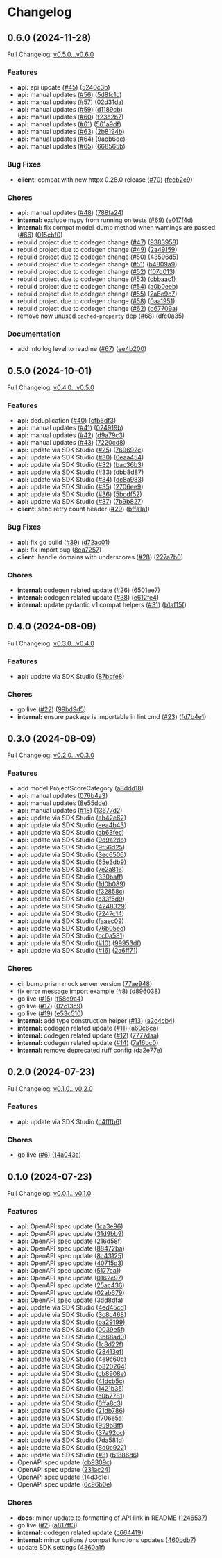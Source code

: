 # Changelog

## 0.6.0 (2024-11-28)

Full Changelog: [v0.5.0...v0.6.0](https://github.com/braintrustdata/braintrust-api-py/compare/v0.5.0...v0.6.0)

### Features

* **api:** api update ([#45](https://github.com/braintrustdata/braintrust-api-py/issues/45)) ([5240c3b](https://github.com/braintrustdata/braintrust-api-py/commit/5240c3b1ac7c21c88d7ec901aedcb2e2020688d0))
* **api:** manual updates ([#56](https://github.com/braintrustdata/braintrust-api-py/issues/56)) ([5d8fc1c](https://github.com/braintrustdata/braintrust-api-py/commit/5d8fc1cfc7d8e855aa190baba405d967948e7701))
* **api:** manual updates ([#57](https://github.com/braintrustdata/braintrust-api-py/issues/57)) ([02d31da](https://github.com/braintrustdata/braintrust-api-py/commit/02d31da07fac7f5ab98db7606aafcaf9aa29a410))
* **api:** manual updates ([#59](https://github.com/braintrustdata/braintrust-api-py/issues/59)) ([d1189cb](https://github.com/braintrustdata/braintrust-api-py/commit/d1189cb307b7c5539a74fbf13bb3719f700ea559))
* **api:** manual updates ([#60](https://github.com/braintrustdata/braintrust-api-py/issues/60)) ([f23c2b7](https://github.com/braintrustdata/braintrust-api-py/commit/f23c2b726a01ce717d5ce5bf5408f3b29cf3e125))
* **api:** manual updates ([#61](https://github.com/braintrustdata/braintrust-api-py/issues/61)) ([561a9df](https://github.com/braintrustdata/braintrust-api-py/commit/561a9df7c16c7e24e843aed8a2b38d6b69c0f0f3))
* **api:** manual updates ([#63](https://github.com/braintrustdata/braintrust-api-py/issues/63)) ([2b8194b](https://github.com/braintrustdata/braintrust-api-py/commit/2b8194bfd2836abe0c3cb972572d008dea0170a5))
* **api:** manual updates ([#64](https://github.com/braintrustdata/braintrust-api-py/issues/64)) ([9adb6de](https://github.com/braintrustdata/braintrust-api-py/commit/9adb6de5e711ee4892da6a9afcd236285fe3f725))
* **api:** manual updates ([#65](https://github.com/braintrustdata/braintrust-api-py/issues/65)) ([668565b](https://github.com/braintrustdata/braintrust-api-py/commit/668565ba2a73deac607fedcab42ce728ed2d6207))


### Bug Fixes

* **client:** compat with new httpx 0.28.0 release ([#70](https://github.com/braintrustdata/braintrust-api-py/issues/70)) ([fecb2c9](https://github.com/braintrustdata/braintrust-api-py/commit/fecb2c9d2654b2e51c1979e8a70b361486f627d8))


### Chores

* **api:** manual updates ([#48](https://github.com/braintrustdata/braintrust-api-py/issues/48)) ([788fa24](https://github.com/braintrustdata/braintrust-api-py/commit/788fa24385808ca6adb1fb2ab944956d6c196bfa))
* **internal:** exclude mypy from running on tests ([#69](https://github.com/braintrustdata/braintrust-api-py/issues/69)) ([e017f4d](https://github.com/braintrustdata/braintrust-api-py/commit/e017f4d06e0d529e7c8ead11826f9a09124c4358))
* **internal:** fix compat model_dump method when warnings are passed ([#66](https://github.com/braintrustdata/braintrust-api-py/issues/66)) ([015cbf0](https://github.com/braintrustdata/braintrust-api-py/commit/015cbf08d0ed80ccf2a45d320f9618bdf0df268b))
* rebuild project due to codegen change ([#47](https://github.com/braintrustdata/braintrust-api-py/issues/47)) ([9383958](https://github.com/braintrustdata/braintrust-api-py/commit/93839586abae5c0800a41ec07097739990fb5b59))
* rebuild project due to codegen change ([#49](https://github.com/braintrustdata/braintrust-api-py/issues/49)) ([2a49159](https://github.com/braintrustdata/braintrust-api-py/commit/2a491598dcac8448483f55b0594a4c230e109b2d))
* rebuild project due to codegen change ([#50](https://github.com/braintrustdata/braintrust-api-py/issues/50)) ([43596d5](https://github.com/braintrustdata/braintrust-api-py/commit/43596d558404219f7b6e24668e88c66ac4a290d6))
* rebuild project due to codegen change ([#51](https://github.com/braintrustdata/braintrust-api-py/issues/51)) ([b4809a9](https://github.com/braintrustdata/braintrust-api-py/commit/b4809a910f59d9b122339c07a153dd4f1fe474eb))
* rebuild project due to codegen change ([#52](https://github.com/braintrustdata/braintrust-api-py/issues/52)) ([f07d013](https://github.com/braintrustdata/braintrust-api-py/commit/f07d0135a7a728510d49466d7bc76a6e37cc09f2))
* rebuild project due to codegen change ([#53](https://github.com/braintrustdata/braintrust-api-py/issues/53)) ([cbbaac1](https://github.com/braintrustdata/braintrust-api-py/commit/cbbaac15d47ad5b73a0e7dc9271a8905eaf28331))
* rebuild project due to codegen change ([#54](https://github.com/braintrustdata/braintrust-api-py/issues/54)) ([a0b0eeb](https://github.com/braintrustdata/braintrust-api-py/commit/a0b0eebfb8212ad52e246d1c90f16bb60fdb7d48))
* rebuild project due to codegen change ([#55](https://github.com/braintrustdata/braintrust-api-py/issues/55)) ([2a6e9c7](https://github.com/braintrustdata/braintrust-api-py/commit/2a6e9c7122066d9135d4bcef9eee851860e74e6a))
* rebuild project due to codegen change ([#58](https://github.com/braintrustdata/braintrust-api-py/issues/58)) ([0aa1951](https://github.com/braintrustdata/braintrust-api-py/commit/0aa1951835671f76c35a5a614b326d6b60b121f0))
* rebuild project due to codegen change ([#62](https://github.com/braintrustdata/braintrust-api-py/issues/62)) ([d67709a](https://github.com/braintrustdata/braintrust-api-py/commit/d67709a152147409b0f924372c75bf6e66719f65))
* remove now unused `cached-property` dep ([#68](https://github.com/braintrustdata/braintrust-api-py/issues/68)) ([dfc0a35](https://github.com/braintrustdata/braintrust-api-py/commit/dfc0a353e633bd7b816b0b174bc95b07c31d6ac8))


### Documentation

* add info log level to readme ([#67](https://github.com/braintrustdata/braintrust-api-py/issues/67)) ([ee4b200](https://github.com/braintrustdata/braintrust-api-py/commit/ee4b2003a38af4189adbaeb6263379f72417021a))

## 0.5.0 (2024-10-01)

Full Changelog: [v0.4.0...v0.5.0](https://github.com/braintrustdata/braintrust-api-py/compare/v0.4.0...v0.5.0)

### Features

* **api:** deduplication ([#40](https://github.com/braintrustdata/braintrust-api-py/issues/40)) ([cfb6df3](https://github.com/braintrustdata/braintrust-api-py/commit/cfb6df32f085499136ba3774044e9b19767b0494))
* **api:** manual updates ([#41](https://github.com/braintrustdata/braintrust-api-py/issues/41)) ([024919b](https://github.com/braintrustdata/braintrust-api-py/commit/024919b2bd3e4d8d62cd6cdd268ea0e30e80ebe3))
* **api:** manual updates ([#42](https://github.com/braintrustdata/braintrust-api-py/issues/42)) ([d9a79c3](https://github.com/braintrustdata/braintrust-api-py/commit/d9a79c3cb6c10266ecdb28a3c662ded703143b25))
* **api:** manual updates ([#43](https://github.com/braintrustdata/braintrust-api-py/issues/43)) ([7220cd8](https://github.com/braintrustdata/braintrust-api-py/commit/7220cd8673b8391380410608acf381c39169c543))
* **api:** update via SDK Studio ([#25](https://github.com/braintrustdata/braintrust-api-py/issues/25)) ([769692c](https://github.com/braintrustdata/braintrust-api-py/commit/769692cb6eaf64bd0ccdb7542a1782bf77f4fca3))
* **api:** update via SDK Studio ([#30](https://github.com/braintrustdata/braintrust-api-py/issues/30)) ([0eaa454](https://github.com/braintrustdata/braintrust-api-py/commit/0eaa4541bdcaf64e0c5eb4e2b6940561da151d5e))
* **api:** update via SDK Studio ([#32](https://github.com/braintrustdata/braintrust-api-py/issues/32)) ([bac36b3](https://github.com/braintrustdata/braintrust-api-py/commit/bac36b3f1873b8915175798b21f475f0c91ce604))
* **api:** update via SDK Studio ([#33](https://github.com/braintrustdata/braintrust-api-py/issues/33)) ([dbb8d87](https://github.com/braintrustdata/braintrust-api-py/commit/dbb8d87d7e73757e82e6833d81932bb33a9e6e08))
* **api:** update via SDK Studio ([#34](https://github.com/braintrustdata/braintrust-api-py/issues/34)) ([dc8a983](https://github.com/braintrustdata/braintrust-api-py/commit/dc8a983807041c6da27175d9c5a158922d7d0e53))
* **api:** update via SDK Studio ([#35](https://github.com/braintrustdata/braintrust-api-py/issues/35)) ([2706ee9](https://github.com/braintrustdata/braintrust-api-py/commit/2706ee90a84d6577f63996502791095244a85ec6))
* **api:** update via SDK Studio ([#36](https://github.com/braintrustdata/braintrust-api-py/issues/36)) ([5bcdf52](https://github.com/braintrustdata/braintrust-api-py/commit/5bcdf522dca40ec9558160dbf1f9e0966cb7669e))
* **api:** update via SDK Studio ([#37](https://github.com/braintrustdata/braintrust-api-py/issues/37)) ([7b9b827](https://github.com/braintrustdata/braintrust-api-py/commit/7b9b827633a145eb5f396b0a243ac850864c7526))
* **client:** send retry count header ([#29](https://github.com/braintrustdata/braintrust-api-py/issues/29)) ([bffa1a1](https://github.com/braintrustdata/braintrust-api-py/commit/bffa1a121cf8c1fcfaf5ceb5273c98dc95a4c1f6))


### Bug Fixes

* **api:** fix go build ([#39](https://github.com/braintrustdata/braintrust-api-py/issues/39)) ([d72ac01](https://github.com/braintrustdata/braintrust-api-py/commit/d72ac01dd5a9dce5f84d304c1816765d8bace953))
* **api:** fix import bug ([8ea7257](https://github.com/braintrustdata/braintrust-api-py/commit/8ea7257a6d7cd40669a47665b784b3276dfbc479))
* **client:** handle domains with underscores ([#28](https://github.com/braintrustdata/braintrust-api-py/issues/28)) ([227a7b0](https://github.com/braintrustdata/braintrust-api-py/commit/227a7b0e14492670970c83636ad13f03b3f68fbe))


### Chores

* **internal:** codegen related update ([#26](https://github.com/braintrustdata/braintrust-api-py/issues/26)) ([6501ee7](https://github.com/braintrustdata/braintrust-api-py/commit/6501ee74269a56dacb3b0ba33068c3b43a0341d0))
* **internal:** codegen related update ([#38](https://github.com/braintrustdata/braintrust-api-py/issues/38)) ([e612fe4](https://github.com/braintrustdata/braintrust-api-py/commit/e612fe42607c0020803fd22f7776ba981a87d4d6))
* **internal:** update pydantic v1 compat helpers ([#31](https://github.com/braintrustdata/braintrust-api-py/issues/31)) ([b1af15f](https://github.com/braintrustdata/braintrust-api-py/commit/b1af15faa99d0a19c1af8343b99c94175cfa1ab9))

## 0.4.0 (2024-08-09)

Full Changelog: [v0.3.0...v0.4.0](https://github.com/braintrustdata/braintrust-api-py/compare/v0.3.0...v0.4.0)

### Features

* **api:** update via SDK Studio ([87bbfe8](https://github.com/braintrustdata/braintrust-api-py/commit/87bbfe87803963c6475c8bc24512d82a547e0ff0))


### Chores

* go live ([#22](https://github.com/braintrustdata/braintrust-api-py/issues/22)) ([99bd9d5](https://github.com/braintrustdata/braintrust-api-py/commit/99bd9d5d6dc6adbc48ab211f7931259ead31d0e8))
* **internal:** ensure package is importable in lint cmd ([#23](https://github.com/braintrustdata/braintrust-api-py/issues/23)) ([fd7b4e1](https://github.com/braintrustdata/braintrust-api-py/commit/fd7b4e1377a78909075443388a64f4523db979e4))

## 0.3.0 (2024-08-09)

Full Changelog: [v0.2.0...v0.3.0](https://github.com/braintrustdata/braintrust-api-py/compare/v0.2.0...v0.3.0)

### Features

* add model ProjectScoreCategory ([a8ddd18](https://github.com/braintrustdata/braintrust-api-py/commit/a8ddd18431e1d3a8748eb6820fa187f81c82fba9))
* **api:** manual updates ([076b4a3](https://github.com/braintrustdata/braintrust-api-py/commit/076b4a3ad138748fe2381ef2bafd66dd7c2e7b73))
* **api:** manual updates ([8e55dde](https://github.com/braintrustdata/braintrust-api-py/commit/8e55dde4fe05cbe49c1d6ec7eabd27ece7ec9671))
* **api:** manual updates ([#18](https://github.com/braintrustdata/braintrust-api-py/issues/18)) ([13677d2](https://github.com/braintrustdata/braintrust-api-py/commit/13677d242f620550baf6fe84d6f21dd8af0018d7))
* **api:** update via SDK Studio ([eb42e62](https://github.com/braintrustdata/braintrust-api-py/commit/eb42e62d44a3ea5db5a573972815e261ffa88edc))
* **api:** update via SDK Studio ([eea4b43](https://github.com/braintrustdata/braintrust-api-py/commit/eea4b432933accf85e6fcfb40f971a33a84019e7))
* **api:** update via SDK Studio ([ab63fec](https://github.com/braintrustdata/braintrust-api-py/commit/ab63fec431b330f786cc4a5f7464075c5b6c90af))
* **api:** update via SDK Studio ([9d9a2db](https://github.com/braintrustdata/braintrust-api-py/commit/9d9a2db5be33fc09f6d1a2dbffd3d966cab57749))
* **api:** update via SDK Studio ([9f56d25](https://github.com/braintrustdata/braintrust-api-py/commit/9f56d254037853cb05825d1007c48b50637d7b3e))
* **api:** update via SDK Studio ([3ec6506](https://github.com/braintrustdata/braintrust-api-py/commit/3ec6506e382a040e7cbefd2510523b5ba3cc541d))
* **api:** update via SDK Studio ([65e3db9](https://github.com/braintrustdata/braintrust-api-py/commit/65e3db9c9a4357fa8c7b3248c8bec057c9748168))
* **api:** update via SDK Studio ([7e2a816](https://github.com/braintrustdata/braintrust-api-py/commit/7e2a81671fccceaf44fd2b9d61f9d1245cf9d432))
* **api:** update via SDK Studio ([330baff](https://github.com/braintrustdata/braintrust-api-py/commit/330baff4f40f77d45b8552eade6be8c340639535))
* **api:** update via SDK Studio ([1d0b089](https://github.com/braintrustdata/braintrust-api-py/commit/1d0b0896570047542254809db0aec3b5dbc7e6cb))
* **api:** update via SDK Studio ([f32858c](https://github.com/braintrustdata/braintrust-api-py/commit/f32858cd4711888e4366a1b0bbe4db08ed4f4e25))
* **api:** update via SDK Studio ([c33f5d9](https://github.com/braintrustdata/braintrust-api-py/commit/c33f5d99474311ed0cd6b12f3abd3429d1a61eb5))
* **api:** update via SDK Studio ([4248329](https://github.com/braintrustdata/braintrust-api-py/commit/4248329824ea7a71a1d77ae4e1939542e1826685))
* **api:** update via SDK Studio ([7247c14](https://github.com/braintrustdata/braintrust-api-py/commit/7247c14cf9451ce8d881cba66e44e637bcbac524))
* **api:** update via SDK Studio ([faaec09](https://github.com/braintrustdata/braintrust-api-py/commit/faaec096ee7d529375b4a43f6ebd952cb6c53d98))
* **api:** update via SDK Studio ([76b05ec](https://github.com/braintrustdata/braintrust-api-py/commit/76b05ec43710202cd4f53c47d531a9339faffa6e))
* **api:** update via SDK Studio ([cc0a581](https://github.com/braintrustdata/braintrust-api-py/commit/cc0a581410ed9ec1f0e7fbe057dc7f49ab1adc3c))
* **api:** update via SDK Studio ([#10](https://github.com/braintrustdata/braintrust-api-py/issues/10)) ([99953df](https://github.com/braintrustdata/braintrust-api-py/commit/99953df954e08e897505149853c419576fb87f5e))
* **api:** update via SDK Studio ([#16](https://github.com/braintrustdata/braintrust-api-py/issues/16)) ([2a6ff71](https://github.com/braintrustdata/braintrust-api-py/commit/2a6ff7147783f0f54c6beb1cd51d209be1077776))


### Chores

* **ci:** bump prism mock server version ([77ae948](https://github.com/braintrustdata/braintrust-api-py/commit/77ae948770c73753f51ae84b9ea6691792dd2123))
* fix error message import example ([#8](https://github.com/braintrustdata/braintrust-api-py/issues/8)) ([d896038](https://github.com/braintrustdata/braintrust-api-py/commit/d89603821db91e98295bf10021b04ae09fbeffbe))
* go live ([#15](https://github.com/braintrustdata/braintrust-api-py/issues/15)) ([f58d9a4](https://github.com/braintrustdata/braintrust-api-py/commit/f58d9a40de5985b1c134b91b0ef94365ee0e057e))
* go live ([#17](https://github.com/braintrustdata/braintrust-api-py/issues/17)) ([02c13c9](https://github.com/braintrustdata/braintrust-api-py/commit/02c13c9bdd057cb4cc8b944ecfb396e46ebc78de))
* go live ([#19](https://github.com/braintrustdata/braintrust-api-py/issues/19)) ([e53c510](https://github.com/braintrustdata/braintrust-api-py/commit/e53c510a038cfeb071c9aa24756ea08e9dcfe8f9))
* **internal:** add type construction helper ([#13](https://github.com/braintrustdata/braintrust-api-py/issues/13)) ([a2c4cb4](https://github.com/braintrustdata/braintrust-api-py/commit/a2c4cb448228e8ef18bfaa0978fcc1c933871626))
* **internal:** codegen related update ([#11](https://github.com/braintrustdata/braintrust-api-py/issues/11)) ([a60c6ca](https://github.com/braintrustdata/braintrust-api-py/commit/a60c6cab9a4a009ff0b9c51e0d9c73ee6e6e8366))
* **internal:** codegen related update ([#12](https://github.com/braintrustdata/braintrust-api-py/issues/12)) ([7777daa](https://github.com/braintrustdata/braintrust-api-py/commit/7777daaad919f595c2d5277636446f9514824a93))
* **internal:** codegen related update ([#14](https://github.com/braintrustdata/braintrust-api-py/issues/14)) ([7a16bc0](https://github.com/braintrustdata/braintrust-api-py/commit/7a16bc0420213e34f36bfe124ac65a5f4656f810))
* **internal:** remove deprecated ruff config ([da2e77e](https://github.com/braintrustdata/braintrust-api-py/commit/da2e77e84b2353d240b95637a3596450bf0c234e))

## 0.2.0 (2024-07-23)

Full Changelog: [v0.1.0...v0.2.0](https://github.com/braintrustdata/braintrust-api-py/compare/v0.1.0...v0.2.0)

### Features

* **api:** update via SDK Studio ([c4fffb6](https://github.com/braintrustdata/braintrust-api-py/commit/c4fffb6bb272e76e39ff2fe389d70af34fadb9e5))


### Chores

* go live ([#6](https://github.com/braintrustdata/braintrust-api-py/issues/6)) ([14a043a](https://github.com/braintrustdata/braintrust-api-py/commit/14a043a75def8813875602323d1746ad287a8d26))

## 0.1.0 (2024-07-23)

Full Changelog: [v0.0.1...v0.1.0](https://github.com/braintrustdata/braintrust-api-py/compare/v0.0.1...v0.1.0)

### Features

* **api:** OpenAPI spec update ([1ca3e96](https://github.com/braintrustdata/braintrust-api-py/commit/1ca3e96ab1a9f32e7b7d0825affe151f51bb4814))
* **api:** OpenAPI spec update ([31d9bb9](https://github.com/braintrustdata/braintrust-api-py/commit/31d9bb94384b0b2267fe6d20fa79d296478e5a8e))
* **api:** OpenAPI spec update ([216d58f](https://github.com/braintrustdata/braintrust-api-py/commit/216d58ff0ec67a6b22629b3ab936c7788e0e36b9))
* **api:** OpenAPI spec update ([88472ba](https://github.com/braintrustdata/braintrust-api-py/commit/88472bab9c2275f4a424447bb8a4a8b5974ea107))
* **api:** OpenAPI spec update ([8c43125](https://github.com/braintrustdata/braintrust-api-py/commit/8c4312568238ff6ce98bb0cab66608663d07349a))
* **api:** OpenAPI spec update ([40715d3](https://github.com/braintrustdata/braintrust-api-py/commit/40715d315729afbe8469033389adcba410bf13f1))
* **api:** OpenAPI spec update ([5177ca1](https://github.com/braintrustdata/braintrust-api-py/commit/5177ca1280fe11aa8a7de553e0a13d70c2c95cf4))
* **api:** OpenAPI spec update ([0162e97](https://github.com/braintrustdata/braintrust-api-py/commit/0162e97c69bf3352cc53ae1e61bd2b4931b2c0d3))
* **api:** OpenAPI spec update ([25ac436](https://github.com/braintrustdata/braintrust-api-py/commit/25ac436ddc6cfa5c6a1e6d022ecbf9efb7deaac8))
* **api:** OpenAPI spec update ([02ab679](https://github.com/braintrustdata/braintrust-api-py/commit/02ab6799c304b96ea2487b7d732a04ec7f3246dc))
* **api:** OpenAPI spec update ([3dd8dfa](https://github.com/braintrustdata/braintrust-api-py/commit/3dd8dfa4f3fc853bd09303014652757129d8fa59))
* **api:** update via SDK Studio ([4ed45cd](https://github.com/braintrustdata/braintrust-api-py/commit/4ed45cdd1ca7ab453d281fad6a9c7a804c0f95ea))
* **api:** update via SDK Studio ([3c8c468](https://github.com/braintrustdata/braintrust-api-py/commit/3c8c4685751e6a5849cad9c0de5870c34342b5e0))
* **api:** update via SDK Studio ([ba29199](https://github.com/braintrustdata/braintrust-api-py/commit/ba291991cfa86ad122ad071c7c46bf3c2d8e8794))
* **api:** update via SDK Studio ([0039e5f](https://github.com/braintrustdata/braintrust-api-py/commit/0039e5f3348666dd9f71b929758182ceb0d293c3))
* **api:** update via SDK Studio ([3b68ad0](https://github.com/braintrustdata/braintrust-api-py/commit/3b68ad0087e8574a623f126b323ae4690e5a0f30))
* **api:** update via SDK Studio ([1c8d22f](https://github.com/braintrustdata/braintrust-api-py/commit/1c8d22ff997f9c03c6dfc6ab4304b75e12cba41f))
* **api:** update via SDK Studio ([28413ef](https://github.com/braintrustdata/braintrust-api-py/commit/28413efe063901d987c9c868184a66aa1ca17637))
* **api:** update via SDK Studio ([4e9c60c](https://github.com/braintrustdata/braintrust-api-py/commit/4e9c60c4fa6856a197d453b538260171c5966242))
* **api:** update via SDK Studio ([b320264](https://github.com/braintrustdata/braintrust-api-py/commit/b3202642d0682fb1257daa261849b0ca04f6f9ca))
* **api:** update via SDK Studio ([cb8908e](https://github.com/braintrustdata/braintrust-api-py/commit/cb8908eb669dfd3dcf62fd46a68c205e79bee4a1))
* **api:** update via SDK Studio ([41dcb5c](https://github.com/braintrustdata/braintrust-api-py/commit/41dcb5cde645062bfceaf9166a1302dd7664187d))
* **api:** update via SDK Studio ([1421b35](https://github.com/braintrustdata/braintrust-api-py/commit/1421b35041a62bd3f2c0024d520d69c8de827f0a))
* **api:** update via SDK Studio ([c0b7781](https://github.com/braintrustdata/braintrust-api-py/commit/c0b7781348679a3e7bba39fc6142b6a8e5f3db9a))
* **api:** update via SDK Studio ([6ffa8c3](https://github.com/braintrustdata/braintrust-api-py/commit/6ffa8c3614ba4cfb4550e4b3301cb9373deecb5d))
* **api:** update via SDK Studio ([21db786](https://github.com/braintrustdata/braintrust-api-py/commit/21db7868697295880a570c98f80c9e3da51755c7))
* **api:** update via SDK Studio ([f706e5a](https://github.com/braintrustdata/braintrust-api-py/commit/f706e5aaf1e2c85a3149d81661045223b11d040e))
* **api:** update via SDK Studio ([959b8ff](https://github.com/braintrustdata/braintrust-api-py/commit/959b8ffd1edd936864809fc44c4d07f7e72e0ec0))
* **api:** update via SDK Studio ([37a92cc](https://github.com/braintrustdata/braintrust-api-py/commit/37a92cc0028d24b74aedf814b97a9eca1e9c0ea2))
* **api:** update via SDK Studio ([7da581d](https://github.com/braintrustdata/braintrust-api-py/commit/7da581d94322e92d458f03beab4fb04f8614b935))
* **api:** update via SDK Studio ([8d0c922](https://github.com/braintrustdata/braintrust-api-py/commit/8d0c922e5bf17df24830da9ed2b280d45015f2f0))
* **api:** update via SDK Studio ([#3](https://github.com/braintrustdata/braintrust-api-py/issues/3)) ([b1886d6](https://github.com/braintrustdata/braintrust-api-py/commit/b1886d615315adb6437d14f675823184c8ad9182))
* OpenAPI spec update ([cb9309c](https://github.com/braintrustdata/braintrust-api-py/commit/cb9309c148e7c7a4b9ac3ca49a41eff87546c44e))
* OpenAPI spec update ([231ac24](https://github.com/braintrustdata/braintrust-api-py/commit/231ac24021e05190d35518080ad2a0e87f5e59f9))
* OpenAPI spec update ([14d3c1e](https://github.com/braintrustdata/braintrust-api-py/commit/14d3c1e80491391f362f4d3543295e03a97f9176))
* OpenAPI spec update ([6c96b0e](https://github.com/braintrustdata/braintrust-api-py/commit/6c96b0e2860aa87036dd4d5e19b2a46e0414a3f3))


### Chores

* **docs:** minor update to formatting of API link in README ([1246537](https://github.com/braintrustdata/braintrust-api-py/commit/1246537c6a36670eef2aac30f4b2b7f3b08f7216))
* go live ([#2](https://github.com/braintrustdata/braintrust-api-py/issues/2)) ([a817ff3](https://github.com/braintrustdata/braintrust-api-py/commit/a817ff308924cb2811bb4c9e488c2d2151a274ba))
* **internal:** codegen related update ([c664419](https://github.com/braintrustdata/braintrust-api-py/commit/c664419e8216f955569471c6eb25dcf3db00e020))
* **internal:** minor options / compat functions updates ([460bdb7](https://github.com/braintrustdata/braintrust-api-py/commit/460bdb7b213112d07b414f3b69fed1ad942641d9))
* update SDK settings ([4360a1f](https://github.com/braintrustdata/braintrust-api-py/commit/4360a1f2fbeab5e2e083c269aeb233c30540f8cc))
